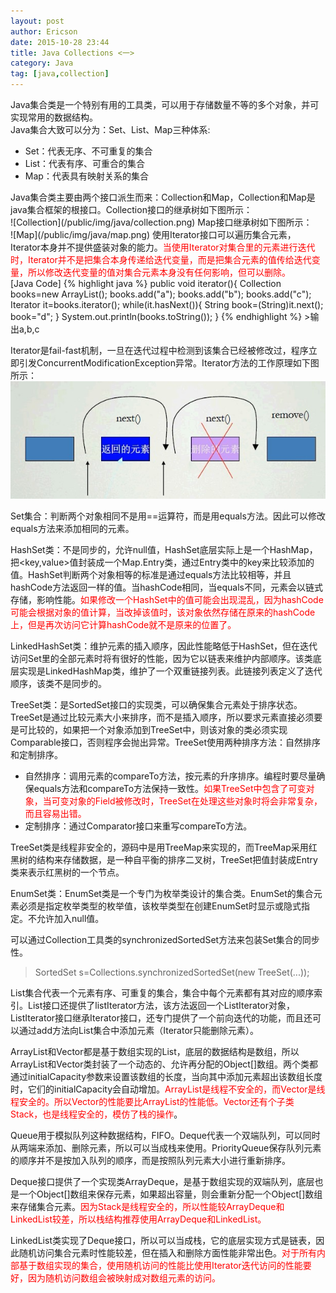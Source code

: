 ```yaml
---
layout: post
author: Ericson
date: 2015-10-28 23:44
title: Java Collections <一>
category: Java
tag: [java,collection]
---
```


Java集合类是一个特别有用的工具类，可以用于存储数量不等的多个对象，并可实现常用的数据结构。<br/>
Java集合大致可以分为：Set、List、Map三种体系:
<ul>
	<li>Set：代表无序、不可重复的集合</li>
	<li>List：代表有序、可重合的集合</li>
	<li>Map：代表具有映射关系的集合</li>
</ul>
Java集合类主要由两个接口派生而来：Collection和Map，Collection和Map是java集合框架的根接口。Collection接口的继承树如下图所示：<br/>
![Collection](/public/img/java/collection.png)
Map接口继承树如下图所示：<br/>
![Map](/public/img/java/map.png)
使用Iterator接口可以遍历集合元素，Iterator本身并不提供盛装对象的能力。<font color="red">当使用Iterator对集合里的元素进行迭代时，Iterator并不是把集合本身传递给迭代变量，而是把集合元素的值传给迭代变量，所以修改迭代变量的值对集合元素本身没有任何影响，但可以删除。</font><br/>
[Java Code]
{% highlight java %}
public void iterator(){
        Collection books=new ArrayList();
        books.add("a");
        books.add("b");
        books.add("c");
        Iterator it=books.iterator();
        while(it.hasNext()){
            String book=(String)it.next();
            book="d";
        }
        System.out.println(books.toString());
    }
{% endhighlight %}
>输出a,b,c

Iterator是fail-fast机制，一旦在迭代过程中检测到该集合已经被修改过，程序立即引发ConcurrentModificationException异常。Iterator方法的工作原理如下图所示：
![Iterator](/public/img/java/iterator.jpg)

Set集合：判断两个对象相同不是用==运算符，而是用equals方法。因此可以修改equals方法来添加相同的元素。

HashSet类：不是同步的，允许null值，HashSet底层实际上是一个HashMap，把<key,value>值封装成一个Map.Entry类，通过Entry类中的key来比较添加的值。HashSet判断两个对象相等的标准是通过equals方法比较相等，并且hashCode方法返回一样的值。当hashCode相同，当equals不同，元素会以链式存储，影响性能。<font color="red">如果修改一个HashSet中的值可能会出现混乱，因为hashCode可能会根据对象的值计算，当改掉该值时，该对象依然存储在原来的hashCode上，但是再次访问它计算hashCode就不是原来的位置了。</font>

LinkedHashSet类：维护元素的插入顺序，因此性能略低于HashSet，但在迭代访问Set里的全部元素时将有很好的性能，因为它以链表来维护内部顺序。该类底层实现是LinkedHashMap类，维护了一个双重链接列表。此链接列表定义了迭代顺序，该类不是同步的。

TreeSet类：是SortedSet接口的实现类，可以确保集合元素处于排序状态。TreeSet是通过比较元素大小来排序，而不是插入顺序，所以要求元素直接必须要是可比较的，如果把一个对象添加到TreeSet中，则该对象的类必须实现Comparable接口，否则程序会抛出异常。TreeSet使用两种排序方法：自然排序和定制排序。
<ul>
	<li>自然排序：调用元素的compareTo方法，按元素的升序排序。编程时要尽量确保equals方法和compareTo方法保持一致性。<font color="red">如果TreeSet中包含了可变对象，当可变对象的Field被修改时，TreeSet在处理这些对象时将会非常复杂，而且容易出错。</font></li>
	<li>定制排序：通过Comparator接口来重写compareTo方法。</li>
</ul>
TreeSet类是线程非安全的，源码中是用TreeMap来实现的，而TreeMap采用红黑树的结构来存储数据，是一种自平衡的排序二叉树，TreeSet把<key,value>值封装成Entry类来表示红黑树的一个节点。

EnumSet类：EnumSet类是一个专门为枚举类设计的集合类。EnumSet的集合元素必须是指定枚举类型的枚举值，该枚举类型在创建EnumSet时显示或隐式指定。不允许加入null值。

可以通过Collection工具类的synchronizedSortedSet方法来包装Set集合的同步性。
>SortedSet s=Collections.synchronizedSortedSet(new TreeSet(...));

List集合代表一个元素有序、可重复的集合，集合中每个元素都有其对应的顺序索引。List接口还提供了listIterator方法，该方法返回一个ListIterator对象，ListIterator接口继承Iterator接口，还专门提供了一个前向迭代的功能，而且还可以通过add方法向List集合中添加元素（Iterator只能删除元素）。

ArrayList和Vector都是基于数组实现的List，底层的数据结构是数组，所以ArrayList和Vector类封装了一个动态的、允许再分配的Object[]数组。两个类都通过initialCapacity参数来设置该数组的长度，当向其中添加元素超出该数组长度时，它们的initialCapacity会自动增加。<font color="red">ArrayList是线程不安全的，而Vector是线程安全的。所以Vector的性能要比ArrayList的性能低。Vector还有个子类Stack，也是线程安全的，模仿了栈的操作</font>。

Queue用于模拟队列这种数据结构，FIFO。Deque代表一个双端队列，可以同时从两端来添加、删除元素，所以可以当成栈来使用。PriorityQueue保存队列元素的顺序并不是按加入队列的顺序，而是按照队列元素大小进行重新排序。

Deque接口提供了一个实现类ArrayDeque，是基于数组实现的双端队列，底层也是一个Object[]数组来保存元素，如果超出容量，则会重新分配一个Object[]数组来存储集合元素。<font color="red">因为Stack是线程安全的，所以性能较ArrayDeque和LinkedList较差，所以栈结构推荐使用ArrayDeque和LinkedList。</font>

LinkedList类实现了Deque接口，所以可以当成栈，它的底层实现方式是链表，因此随机访问集合元素时性能较差，但在插入和删除方面性能非常出色。<font color="red">对于所有内部基于数组实现的集合，使用随机访问的性能比使用Iterator迭代访问的性能要好，因为随机访问数组会被映射成对数组元素的访问。</font>